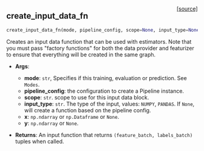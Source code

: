 <span style="float:right;">[[source]](https://github.com/polyaxon/polyaxon/blob/master/polyaxon/processing/input_data.py#L12)</span>

## create_input_data_fn


```python
create_input_data_fn(mode, pipeline_config, scope=None, input_type=None, x=None, y=None)
```


Creates an input data function that can be used with estimators.
Note that you must pass "factory functions" for both the data provider and
featurizer to ensure that everything will be created in  the same graph.

- __Args__:
	- __mode__: `str`, Specifies if this training, evaluation or prediction. See `Modes`.
	- __pipeline_config__: the configuration to create a Pipeline instance.
	- __scope__: `str`. scope to use for this input data block.
	- __input_type__: `str`. The type of the input, values: `NUMPY`, `PANDAS`.
		If `None`, will create a function based on the pipeline config.
	- __x__: `np.ndarray` or `np.Dataframe` or `None`.
	- __y__: `np.ndarray` or `None`.

- __Returns__:
	An input function that returns `(feature_batch, labels_batch)`
	tuples when called.
